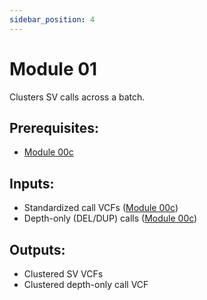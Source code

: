 ```yaml
---
sidebar_position: 4
---
```


# Module 01

Clusters SV calls across a batch.

## Prerequisites:
* [Module 00c](#module00c)

## Inputs:
* Standardized call VCFs ([Module 00c](#module00c))
* Depth-only (DEL/DUP) calls ([Module 00c](#module00c))

## Outputs:
* Clustered SV VCFs
* Clustered depth-only call VCF
